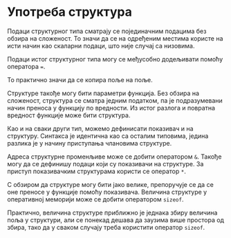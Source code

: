 # Употреба структура

Подаци структурног типа сматрају се појединачним подацима без обзира на
сложеност. То значи да се на одређеним местима користе на исти начин као
скаларни подаци, што није случај са низовима.

Подаци истог структурног типа могу се међусобно додељивати помоћу оператора `=`.

То практично значи да се копира поље на поље.

Структуре такође могу бити параметри функција. Без обзира на сложеност,
структура се сматра једним податком, па је подразумевани начин преноса у
функцију по вредности. Из истог разлога и повратна вредност функције може бити
структура.

Као и на сваки други тип, можемо дефинисати показивач и на структуру. Синтакса
је идентична као са осталим типовима, једина разлика је у начину приступања
члановима структуре.

Адреса структурне променљиве може се добити оператором `&`. Такође могу да се
дефинишу подаци који су показивачи на структуре. За приступ показивачким
структурама користи се оператор `*`.

С обзиром да структуре могу бити јако велике, препоручује се да се оне преносе
у функције помоћу показивача. Величина структуре у оперативној меморији може се
добити оператором `sizeof`.

Практично, величина структуре приближно је једнака збиру величина поља у
структури, али се понекад дешава да заузима више простора од збира, тако да у
сваком случају треба користити оператор `sizeof`.
